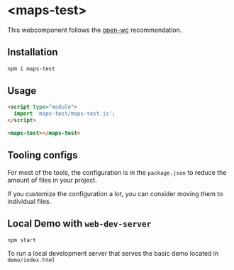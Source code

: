 # \<maps-test>

This webcomponent follows the [open-wc](https://github.com/open-wc/open-wc) recommendation.

## Installation
```bash
npm i maps-test
```

## Usage
```html
<script type="module">
  import 'maps-test/maps-test.js';
</script>

<maps-test></maps-test>
```



## Tooling configs

For most of the tools, the configuration is in the `package.json` to reduce the amount of files in your project.

If you customize the configuration a lot, you can consider moving them to individual files.

## Local Demo with `web-dev-server`
```bash
npm start
```
To run a local development server that serves the basic demo located in `demo/index.html`
